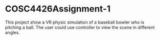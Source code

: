# COSC4426Assignment-1
This project show a VR physic simulation of a baseball bowler who is pitching a ball. The user could use controller to view the scene in different angles.
